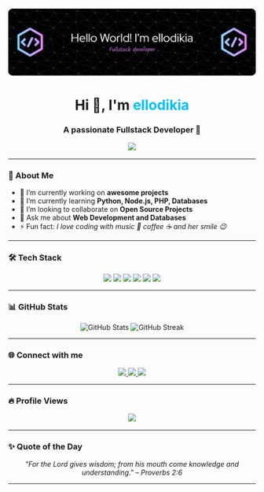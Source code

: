   <!-- Banner -->
![Header](img/github-header-banner.png)

<h1 align="center">
  Hi 👋, I'm <span style="color:#00bfff;">ellodikia</span>
</h1>
<h3 align="center">
  A passionate Fullstack Developer 🚀
</h3>

<p align="center">
  <img src="https://readme-typing-svg.herokuapp.com?color=6E57E0&lines=Fullstack+Developer;Web+Developer;Tech+Enthusiast;Always+Learning+New+Things" />
</p>

---

### 🚀 About Me
- 🔭 I’m currently working on **awesome projects**
- 🌱 I’m currently learning **Python, Node.js, PHP, Databases**
- 👯 I’m looking to collaborate on **Open Source Projects**
- 💬 Ask me about **Web Development and Databases**
- ⚡ Fun fact: *I love coding with music 🎵 coffee ☕ and her smile 😉*

---

### 🛠 Tech Stack
<p align="center">
  <img src="https://img.shields.io/badge/HTML-E34F26?style=for-the-badge&logo=html5&logoColor=white" />
  <img src="https://img.shields.io/badge/CSS-1572B6?style=for-the-badge&logo=css3&logoColor=white" />
  <img src="https://img.shields.io/badge/JavaScript-F7DF1E?style=for-the-badge&logo=javascript&logoColor=black" />
  <img src="https://img.shields.io/badge/PHP-777BB4?style=for-the-badge&logo=php&logoColor=white" />
  <img src="https://img.shields.io/badge/MySQL-4479A1?style=for-the-badge&logo=mysql&logoColor=white" />
  <img src="https://img.shields.io/badge/Python-3776AB?style=for-the-badge&logo=python&logoColor=white" />
</p>

---

### 📊 GitHub Stats
<p align="center">
  <img src="https://github-readme-stats.vercel.app/api?username=ellodikia&show_icons=true&theme=tokyonight" alt="GitHub Stats" />
  <img src="https://github-readme-streak-stats.herokuapp.com/?user=ellodikia&theme=tokyonight" alt="GitHub Streak" />
</p>

---



### 🌐 Connect with me
<p align="center">
  <a href="https://linkedin.com/in/gabriel-laodikia-sihombing" target="_blank">
    <img src="https://img.shields.io/badge/LinkedIn-0077B5?style=for-the-badge&logo=linkedin&logoColor=white" />
  </a>
  <a href="mailto:gabriellaodikia@gmail.com">
    <img src="https://img.shields.io/badge/Gmail-D14836?style=for-the-badge&logo=gmail&logoColor=white" />
  </a>
  <a href="https://instagram.com/ellodikia" target="_blank">
    <img src="https://img.shields.io/badge/Instagram-E4405F?style=for-the-badge&logo=instagram&logoColor=white" />
  </a>
</p>

---

### 🔥 Profile Views
<p align="center">
  <img src="https://komarev.com/ghpvc/?username=ellodikia&style=flat-square&color=blue" />
</p>

---

### ✨ Quote of the Day
<p align="center">
  <i>"For the Lord gives wisdom; from his mouth come knowledge and understanding." – Proverbs 2:6</i>
</p>

---




